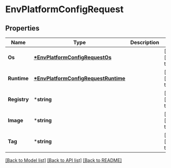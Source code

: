 # EnvPlatformConfigRequest

## Properties
Name | Type | Description | Notes
------------ | ------------- | ------------- | -------------
**Os** | **[*EnvPlatformConfigRequestOs](EnvPlatformConfigRequestOs.md)** |  | [optional] [default to null]
**Runtime** | **[*EnvPlatformConfigRequestRuntime](EnvPlatformConfigRequestRuntime.md)** |  | [optional] [default to null]
**Registry** | ***string** |  | [optional] [default to null]
**Image** | ***string** |  | [optional] [default to null]
**Tag** | ***string** |  | [optional] [default to null]

[[Back to Model list]](../README.md#documentation-for-models) [[Back to API list]](../README.md#documentation-for-api-endpoints) [[Back to README]](../README.md)


